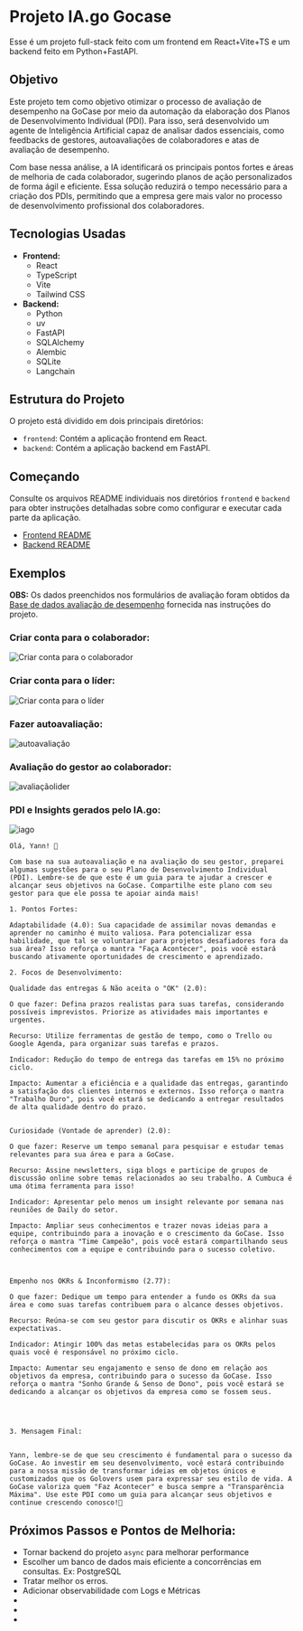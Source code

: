 # Projeto IA.go Gocase

Esse é um projeto full-stack feito com um frontend em React+Vite+TS e um backend feito em Python+FastAPI.

## Objetivo

Este projeto tem como objetivo otimizar o processo de avaliação de desempenho na GoCase por meio da automação da elaboração dos Planos de Desenvolvimento Individual (PDI). Para isso, será desenvolvido um agente de Inteligência Artificial capaz de analisar dados essenciais, como feedbacks de gestores, autoavaliações de colaboradores e atas de avaliação de desempenho.

Com base nessa análise, a IA identificará os principais pontos fortes e áreas de melhoria de cada colaborador, sugerindo planos de ação personalizados de forma ágil e eficiente. Essa solução reduzirá o tempo necessário para a criação dos PDIs, permitindo que a empresa gere mais valor no processo de desenvolvimento profissional dos colaboradores.

## Tecnologias Usadas

- **Frontend:**
  - React
  - TypeScript
  - Vite
  - Tailwind CSS
- **Backend:**
  - Python
  - uv
  - FastAPI
  - SQLAlchemy
  - Alembic
  - SQLite
  - Langchain

## Estrutura do Projeto

O projeto está dividido em dois principais diretórios:

- `frontend`: Contém a aplicação frontend em React.
- `backend`: Contém a aplicação backend em FastAPI.

## Começando

Consulte os arquivos README individuais nos diretórios `frontend` e `backend` para obter instruções detalhadas sobre como configurar e executar cada parte da aplicação.

- [Frontend README](./frontend/README.md)
- [Backend README](./backend/README.md)

## Exemplos

**OBS:** Os dados preenchidos nos formulários de avaliação foram obtidos da [Base de dados avaliação de desempenho](https://docs.google.com/spreadsheets/d/1Ui-ZiT9S5730MGv3y8O-RZNeNb6kApNupmKo0Ze0kNM/edit?gid=1021057272#gid=1021057272) fornecida nas instruções do projeto.

### Criar conta para o colaborador:

![Criar conta para o colaborador](./gifs/criarcolab.gif)

### Criar conta para o líder:

![Criar conta para o líder](./gifs/criarlider.gif)

### Fazer autoavaliação:

![autoavaliação](./gifs/autoavaliacao.gif)

### Avaliação do gestor ao colaborador:

![avaliaçãolider](./gifs/avaliacaolider.gif)

### PDI e Insights gerados pelo IA.go:

![iago](./gifs/iago.gif)

```text
Olá, Yann! 👋

Com base na sua autoavaliação e na avaliação do seu gestor, preparei algumas sugestões para o seu Plano de Desenvolvimento Individual (PDI). Lembre-se de que este é um guia para te ajudar a crescer e alcançar seus objetivos na GoCase. Compartilhe este plano com seu gestor para que ele possa te apoiar ainda mais!

1. Pontos Fortes:

Adaptabilidade (4.0): Sua capacidade de assimilar novas demandas e aprender no caminho é muito valiosa. Para potencializar essa habilidade, que tal se voluntariar para projetos desafiadores fora da sua área? Isso reforça o mantra "Faça Acontecer", pois você estará buscando ativamente oportunidades de crescimento e aprendizado.

2. Focos de Desenvolvimento:

Qualidade das entregas & Não aceita o "OK" (2.0):

O que fazer: Defina prazos realistas para suas tarefas, considerando possíveis imprevistos. Priorize as atividades mais importantes e urgentes.

Recurso: Utilize ferramentas de gestão de tempo, como o Trello ou Google Agenda, para organizar suas tarefas e prazos.

Indicador: Redução do tempo de entrega das tarefas em 15% no próximo ciclo.

Impacto: Aumentar a eficiência e a qualidade das entregas, garantindo a satisfação dos clientes internos e externos. Isso reforça o mantra "Trabalho Duro", pois você estará se dedicando a entregar resultados de alta qualidade dentro do prazo.


Curiosidade (Vontade de aprender) (2.0):

O que fazer: Reserve um tempo semanal para pesquisar e estudar temas relevantes para sua área e para a GoCase.

Recurso: Assine newsletters, siga blogs e participe de grupos de discussão online sobre temas relacionados ao seu trabalho. A Cumbuca é uma ótima ferramenta para isso!

Indicador: Apresentar pelo menos um insight relevante por semana nas reuniões de Daily do setor.

Impacto: Ampliar seus conhecimentos e trazer novas ideias para a equipe, contribuindo para a inovação e o crescimento da GoCase. Isso reforça o mantra "Time Campeão", pois você estará compartilhando seus conhecimentos com a equipe e contribuindo para o sucesso coletivo.



Empenho nos OKRs & Inconformismo (2.77):

O que fazer: Dedique um tempo para entender a fundo os OKRs da sua área e como suas tarefas contribuem para o alcance desses objetivos.

Recurso: Reúna-se com seu gestor para discutir os OKRs e alinhar suas expectativas.

Indicador: Atingir 100% das metas estabelecidas para os OKRs pelos quais você é responsável no próximo ciclo.

Impacto: Aumentar seu engajamento e senso de dono em relação aos objetivos da empresa, contribuindo para o sucesso da GoCase. Isso reforça o mantra "Sonho Grande & Senso de Dono", pois você estará se dedicando a alcançar os objetivos da empresa como se fossem seus.




3. Mensagem Final:


Yann, lembre-se de que seu crescimento é fundamental para o sucesso da GoCase. Ao investir em seu desenvolvimento, você estará contribuindo para a nossa missão de transformar ideias em objetos únicos e customizados que os Golovers usem para expressar seu estilo de vida. A GoCase valoriza quem "Faz Acontecer" e busca sempre a "Transparência Máxima". Use este PDI como um guia para alcançar seus objetivos e continue crescendo conosco!🚀
```

## Próximos Passos e Pontos de Melhoria:

- Tornar backend do projeto `async` para melhorar performance
- Escolher um banco de dados mais eficiente a concorrências em consultas. Ex: PostgreSQL
- Tratar melhor os erros.
- Adicionar observabilidade com Logs e Métricas
-
-
-
